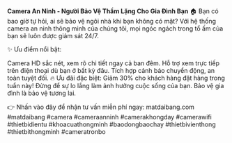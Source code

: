 **Camera An Ninh - Người Bảo Vệ Thầm Lặng Cho Gia Đình Bạn**
🏠 Bạn có bao giờ tự hỏi, ai sẽ bảo vệ ngôi nhà khi bạn không có mặt? Với hệ thống camera an ninh thông minh của chúng tôi, mọi ngóc ngách trong tổ ấm của bạn sẽ luôn được giám sát 24/7.

✨ Ưu điểm nổi bật:

Camera HD sắc nét, xem rõ chi tiết ngay cả ban đêm.
Hỗ trợ xem trực tiếp trên điện thoại dù bạn ở bất kỳ đâu.
Tích hợp cảnh báo chuyển động, an toàn tuyệt đối.
🔥 Ưu đãi đặc biệt: Giảm 30% cho khách hàng đặt hàng trong tuần này! Đừng để sự lo lắng làm ảnh hưởng cuộc sống của bạn. Bảo vệ gia đình là bảo vệ tương lai.

👉 Nhấn vào đây để nhận tư vấn miễn phí ngay: matdaibang.com
#matdaibang #camera #cameraanninh #camerakhongday #camerawifi #thietbidientu #khoacuathongminh #baodongbaochay #thietbivienthong #thietbithongminh #cameratronbo
